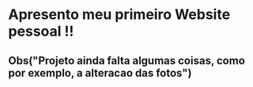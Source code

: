 <h1>Apresento meu primeiro Website pessoal !! </h1>
<h2>Obs("Projeto ainda falta algumas coisas, como por exemplo, a alteracao das fotos")</h2>
